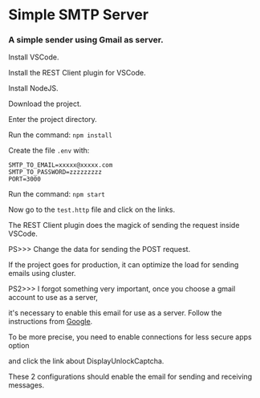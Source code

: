 # Simple SMTP Server


### A simple sender using Gmail as server.


Install VSCode.


Install the REST Client plugin for VSCode.


Install NodeJS.


Download the project.


Enter the project directory.


Run the command: ```npm install```


Create the file ```.env``` with:
```
SMTP_TO_EMAIL=xxxxx@xxxxx.com
SMTP_TO_PASSWORD=zzzzzzzzz
PORT=3000

```


Run the command: ```npm start```


Now go to the ```test.http``` file and click on the links. 


The REST Client plugin does the magick of sending the request inside VSCode.


PS>>> Change the data for sending the POST request.


If the project goes for production, it can optimize the load for sending emails using cluster.


PS2>>> I forgot something very important, once you choose a gmail account to use as a server,


it's necessary to enable this email for use as a server. Follow the instructions from [Google](https://support.google.com/mail/answer/7126229?p=BadCredentials&visit_id=637484054733636583-842672386&rd=2#cantsignin).



To be more precise, you need to enable connections for less secure apps option


and click the link about DisplayUnlockCaptcha.


These 2 configurations should enable the email for sending and receiving messages.

